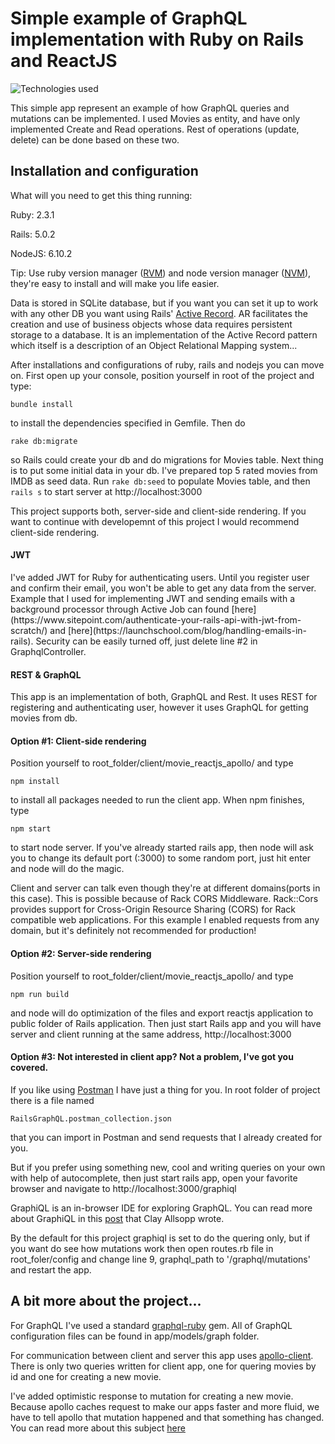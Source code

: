 <h1>Simple example of GraphQL implementation with Ruby on Rails and ReactJS</h1>

![Technologies used](https://raw.githubusercontent.com/mdeket/rails-reactjs-graphql/master/client/movies_reactjs_apollo/public/stack.png)

This simple app represent an example of how GraphQL queries and mutations can be implemented. I used Movies as entity, and have only implemented Create and Read operations. Rest of operations (update, delete) can be done based on these two.

<h2> Installation and configuration </h2>

What will you need to get this thing running:

Ruby: 2.3.1

Rails: 5.0.2

NodeJS: 6.10.2

Tip: Use ruby version manager ([RVM](https://rvm.io/)) and node version manager ([NVM](https://github.com/creationix/nvm#installation)), they're easy to install and will make you life easier.

Data is stored in SQLite database, but if you want you can set it up to work with any other DB you want using Rails' [Active Record](http://guides.rubyonrails.org/active_record_basics.html). AR facilitates the creation and use of business objects whose data requires persistent storage to a database. It is an implementation of the Active Record pattern which itself is a description of an Object Relational Mapping system...

After installations and configurations of ruby, rails and nodejs you can move on. 
First open up your console, position yourself in root of the project and type:
```
bundle install
```
to install the dependencies specified in Gemfile. Then do
```
rake db:migrate
```
so Rails could create your db and do migrations for Movies table.
Next thing is to put some initial data in your db. I've prepared top 5 rated movies from IMDB as seed data.
Run ```rake db:seed``` to populate Movies table, and then ```rails s``` to start server at http://localhost:3000

This project supports both, server-side and client-side rendering. If you want to continue with developemnt of this project I would recommend client-side rendering.

<h4>JWT</h4>
I've added JWT for Ruby for authenticating users. Until you register user and confirm their email, you won't be able to get any data from the server. Example that I used for implementing JWT and sending emails with a background processor through Active Job can found [here](https://www.sitepoint.com/authenticate-your-rails-api-with-jwt-from-scratch/) and [here](https://launchschool.com/blog/handling-emails-in-rails).
Security can be easily turned off, just delete line #2 in GraphqlController.

<h4>REST & GraphQL</h4>
This app is an implementation of both, GraphQL and Rest. It uses REST for registering and authenticating user, however it uses GraphQL for getting movies from db.

<h4>Option #1: Client-side rendering</h4>

Position yourself to root_folder/client/movie_reactjs_apollo/ and type
```
npm install
```
to install all packages needed to run the client app. When npm finishes, type
```
npm start
```
to start node server. 
If you've already started rails app, then node will ask you to change its default port (:3000) to some random port, just hit enter and node will do the magic. 

Client and server can talk even though they're at different domains(ports in this case). This is possible because of Rack CORS Middleware. Rack::Cors provides support for Cross-Origin Resource Sharing (CORS) for Rack compatible web applications. For this example I enabled requests from any domain, but it's definitely not recommended for production!

<h4>Option #2: Server-side rendering</h4>

Position yourself to root_folder/client/movie_reactjs_apollo/ and type
```
npm run build
``` 
and node will do optimization of the files and export reactjs application to public folder of Rails application. Then just start Rails app and you will have server and client running at the same address, http://localhost:3000 

<h4>Option #3: Not interested in client app? Not a problem, I've got you covered.</h4>

If you like using [Postman](https://www.getpostman.com/) I have just a thing for you.
In root folder of project there is a file named
```
RailsGraphQL.postman_collection.json
```
that you can import in Postman and send requests that I already created for you.

But if you prefer using something new, cool and writing queries on your own with help of autocomplete, then just start rails app, open your favorite browser and navigate to http://localhost:3000/graphiql

GraphiQL is an in-browser IDE for exploring GraphQL. You can read more about GraphiQL in this [post](https://medium.com/the-graphqlhub/graphiql-graphql-s-killer-app-9896242b2125) that Clay Allsopp wrote.

By the default for this project graphiql is set to do the quering only, but if you want do see how mutations work then open routes.rb file in root_foler/config and change line 9, graphql_path to '/graphql/mutations' and restart the app.


<h2> A bit more about the project... </h2>

For GraphQL I've used a standard [graphql-ruby](https://github.com/rmosolgo/graphql-ruby) gem. All of GraphQL configuration files can be found in app/models/graph folder.

For communication between client and server this app uses [apollo-client](https://github.com/apollographql/apollo-client).
There is only two queries written for client app, one for quering movies by id and one for creating a new movie.

I've added optimistic response to mutation for creating a new movie. Because apollo caches request to make our apps faster and more fluid, we have to tell apollo that mutation happened and that something has changed. You can read more about this subject [here](http://dev.apollodata.com/react/optimistic-ui.html#optimistic-advanced) 
